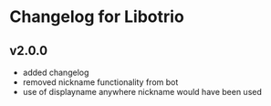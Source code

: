 # Changelog for Libotrio

## v2.0.0
* added changelog
* removed nickname functionality from bot
* use of displayname anywhere nickname would have been used

